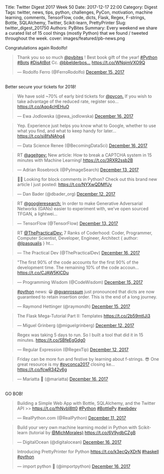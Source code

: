 Title: Twitter Digest 2017 Week 50
Date: 2017-12-17 22:00
Category: Digest
Tags: twitter, news, tips, python, challenges, PyCon, motivation, machine learning, comments, TensorFlow, code, dicts, Flask, Regex, F-strings, Bottle, SQLAlchemy, Twitter, Scikit-learn, PrettyPrinter
Slug: twitter_digest_201750
Authors: PyBites
Summary: Every weekend we share a curated list of 15 cool things (mostly Python) that we found / tweeted throughout the week.
cover: images/featured/pb-news.png

Congratulations again Rodolfo!

<blockquote class="twitter-tweet"><p>Thank you so so much <a href="https://twitter.com/@pybites" target="_blank">@pybites</a> ! Best book gift of the year! <a href="https://twitter.com/search/#Python" target="_blank">#Python</a> <a href="https://twitter.com/search/#Bots" target="_blank">#Bots</a> <a href="https://twitter.com/search/#DisAtBot" target="_blank">#DisAtBot</a> Cc. <a href="https://twitter.com/@bbelderbos…" target="_blank">@bbelderbos…</a> <a href="https://t.co/WNqimVXO9Q" title="https://t.co/WNqimVXO9Q" target="_blank">https://t.co/WNqimVXO9Q</a></p>— Rodolfo Ferro (@FerroRodolfo) <a href="https://twitter.com/FerroRodolfo/status/941797087552909312" data-datetime="2017-12-15T22:28:18+00:00">December 15, 2017</a></blockquote>

<br>
Better secure your tickets for 2018!

<blockquote class="twitter-tweet"><p>We have sold ~70% of early bird tickets for <a href="https://twitter.com/@pycon." target="_blank">@pycon.</a> If you wish to take advantage of the reduced rate, register soo… <a href="https://t.co/Aqo4cHEHuO" title="https://t.co/Aqo4cHEHuO" target="_blank">https://t.co/Aqo4cHEHuO</a></p>— Ewa Jodlowska (@ewa_jodlowska) <a href="https://twitter.com/ewa_jodlowska/status/942028698198380544" data-datetime="2017-12-16T13:48:38+00:00">December 16, 2017</a></blockquote>

<blockquote class="twitter-tweet"><p>Yep. Experience just helps you know what to Google, whether to use what you find, and what to keep handy for later… <a href="https://t.co/si8fsNAhg4" title="https://t.co/si8fsNAhg4" target="_blank">https://t.co/si8fsNAhg4</a></p>— Data Science Renee (@BecomingDataSci) <a href="https://twitter.com/BecomingDataSci/status/941862926713020422" data-datetime="2017-12-16T02:49:55+00:00">December 16, 2017</a></blockquote>

<blockquote class="twitter-tweet"><p>RT <a href="https://twitter.com/@ageitgey:" target="_blank">@ageitgey:</a> New article: How to break a CAPTCHA system in 15 minutes with Machine Learning! <a href="https://t.co/3RXR2ssb2B" title="https://t.co/3RXR2ssb2B" target="_blank">https://t.co/3RXR2ssb2B</a></p>— Adrian Rosebrock (@PyImageSearch) <a href="https://twitter.com/PyImageSearch/status/940941808800018433" data-datetime="2017-12-13T13:49:43+00:00">December 13, 2017</a></blockquote>

<blockquote class="twitter-tweet"><p>🐍📰 Looking for block comments in Python? Check out this brand new article I just posted: <a href="https://t.co/NYXwQDMfUy" title="https://t.co/NYXwQDMfUy" target="_blank">https://t.co/NYXwQDMfUy</a></p>— Dan Bader (@dbader_org) <a href="https://twitter.com/dbader_org/status/940592419665580032" data-datetime="2017-12-12T14:41:22+00:00">December 12, 2017</a></blockquote>

<blockquote class="twitter-tweet"><p>RT <a href="https://twitter.com/@googleresearch:" target="_blank">@googleresearch:</a> In order to make Generative Adversarial Networks (GANs) easier to experiment with, we’ve open sourced TFGAN, a lightwei…</p>— TensorFlow (@TensorFlow) <a href="https://twitter.com/TensorFlow/status/940734764289613825" data-datetime="2017-12-13T00:07:00+00:00">December 13, 2017</a></blockquote>

<blockquote class="twitter-tweet"><p>RT <a href="https://twitter.com/@ThePracticalDev:" target="_blank">@ThePracticalDev:</a> 7 Ranks of Coderhood: Coder, Programmer, Computer Scientist, Developer, Engineer, Architect { author: <a href="https://twitter.com/@lpasqualis" target="_blank">@lpasqualis</a> } ht…</p>— The Practical Dev (@ThePracticalDev) <a href="https://twitter.com/ThePracticalDev/status/942083903392755714" data-datetime="2017-12-16T17:28:00+00:00">December 16, 2017</a></blockquote>

<blockquote class="twitter-tweet"><p>"The first 90% of the code accounts for the first 90% of the development time. The remaining 10% of the code accoun… <a href="https://t.co/CJAW5KlCDu" title="https://t.co/CJAW5KlCDu" target="_blank">https://t.co/CJAW5KlCDu</a></p>— Programming Wisdom (@CodeWisdom) <a href="https://twitter.com/CodeWisdom/status/941729771423260673" data-datetime="2017-12-15T18:00:48+00:00">December 15, 2017</a></blockquote>

<blockquote class="twitter-tweet"><p><a href="https://twitter.com/search/#python" target="_blank">#python</a> news: 😀 <a href="https://twitter.com/@gvanrossum" target="_blank">@gvanrossum</a> just pronounced that dicts are now guaranteed to retain insertion order. This is the end of a long journey.</p>— Raymond Hettinger (@raymondh) <a href="https://twitter.com/raymondh/status/941709626545864704" data-datetime="2017-12-15T16:40:45+00:00">December 15, 2017</a></blockquote>

<blockquote class="twitter-tweet"><p>The Flask Mega-Tutorial Part II: Templates <a href="https://t.co/2b59mtIJi3" title="https://t.co/2b59mtIJi3" target="_blank">https://t.co/2b59mtIJi3</a></p>— Miguel Grinberg (@miguelgrinberg) <a href="https://twitter.com/miguelgrinberg/status/940620027035664384" data-datetime="2017-12-12T16:31:04+00:00">December 12, 2017</a></blockquote>

<blockquote class="twitter-tweet"><p>Regex was taking 5 days to run. So I built a tool that did it in 15 minutes. <a href="https://t.co/SBfeEgGdg0" title="https://t.co/SBfeEgGdg0" target="_blank">https://t.co/SBfeEgGdg0</a></p>— Regular Expression (@RegexTip) <a href="https://twitter.com/RegexTip/status/940402706820329474" data-datetime="2017-12-12T02:07:31+00:00">December 12, 2017</a></blockquote>

<blockquote class="twitter-tweet"><p>Friday can be more fun and festive by learning about f-strings. 😎 One great resource is my <a href="https://twitter.com/search/#pyconca2017" target="_blank">#pyconca2017</a> closing ke… <a href="https://t.co/fcwR342v6g" title="https://t.co/fcwR342v6g" target="_blank">https://t.co/fcwR342v6g</a></p>— Mariatta 🤦 (@mariatta) <a href="https://twitter.com/mariatta/status/941868809819787264" data-datetime="2017-12-16T03:13:17+00:00">December 16, 2017</a></blockquote>

<br>
GO BOB!

<blockquote class="twitter-tweet"><p>Building a Simple Web App with Bottle, SQLAlchemy, and the Twitter API &gt;&gt; <a href="https://t.co/fhNvbI8tt0" title="https://t.co/fhNvbI8tt0" target="_blank">https://t.co/fhNvbI8tt0</a> <a href="https://twitter.com/search/#Python" target="_blank">#Python</a> <a href="https://twitter.com/search/#BottlePy" target="_blank">#BottlePy</a> <a href="https://twitter.com/search/#webdev" target="_blank">#webdev</a></p>— RealPython.com (@RealPython) <a href="https://twitter.com/RealPython/status/940222726626623489" data-datetime="2017-12-11T14:12:21+00:00">December 11, 2017</a></blockquote>

<blockquote class="twitter-tweet"><p>Build your very own machine learning model in Python with Scikit-learn (tutorial by <a href="https://twitter.com/@MichMorales)" target="_blank">@MichMorales)</a> <a href="https://t.co/6V9ydbCZgB" title="https://t.co/6V9ydbCZgB" target="_blank">https://t.co/6V9ydbCZgB</a></p>— DigitalOcean (@digitalocean) <a href="https://twitter.com/digitalocean/status/941851624770867200" data-datetime="2017-12-16T02:05:00+00:00">December 16, 2017</a></blockquote>

<blockquote class="twitter-tweet"><p>Introducing PrettyPrinter for Python <a href="https://t.co/k3ecQyXDrN" title="https://t.co/k3ecQyXDrN" target="_blank">https://t.co/k3ecQyXDrN</a> <a href="https://twitter.com/search/#haskell" target="_blank">#haskell</a> <a href="https://twitter.com/search/#python" target="_blank">#python</a></p>— import python 🐍 (@importpython) <a href="https://twitter.com/importpython/status/942142929027547136" data-datetime="2017-12-16T21:22:33+00:00">December 16, 2017</a></blockquote>